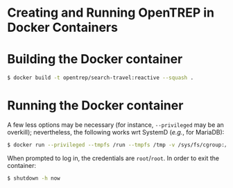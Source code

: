 Creating and Running OpenTREP in Docker Containers
==================================================

# Building the Docker container

```bash
$ docker build -t opentrep/search-travel:reactive --squash .
```

# Running the Docker container
A few less options may be necessary (for instance, `--privileged` may be an
overkill); nevertheless, the following works wrt SystemD (_e.g._, for MariaDB):
```bash
$ docker run --privileged --tmpfs /run --tmpfs /tmp -v /sys/fs/cgroup:/sys/fs/cgroup:ro --rm -it opentrep/search-travel:reactive bash -c "/usr/sbin/init"
```

When prompted to log in, the credentials are `root`/`root`.
In order to exit the container:
```bash
$ shutdown -h now
```

